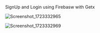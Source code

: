 SignUp and Login using Firebasw with Getx


![Screenshot_1723332965](https://github.com/user-attachments/assets/496a5739-c730-4f2e-b354-06b85ecc9757)

![Screenshot_1723332969](https://github.com/user-attachments/assets/ac84da6e-1ea3-4a4f-910c-22986bd81d54)
